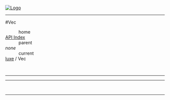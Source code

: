 
[![Logo](../../images/logo.png)](../../index.html)

---

#Vec


&emsp;&emsp;&emsp;home   
[API Index](../../api/index.html#luxe)   
&emsp;&emsp;&emsp;parent    
_none_   
&emsp;&emsp;&emsp;current    
[luxe](./) / Vec

<br/>

---




---



&nbsp;
&nbsp;
&nbsp;

---  


&nbsp;   
&nbsp;   